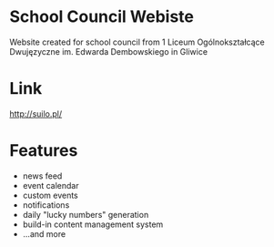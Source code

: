 # School Council Webiste

Website created for school council from 1 Liceum Ogólnokształcące Dwujęzyczne im. Edwarda Dembowskiego in Gliwice

# Link
http://suilo.pl/


# Features
- news feed
- event calendar
- custom events
- notifications
- daily "lucky numbers" generation
- build-in content management system
- ...and more
